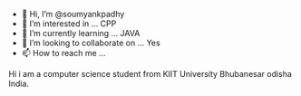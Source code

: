 - 👋 Hi, I’m @soumyankpadhy
- 👀 I’m interested in ... CPP
- 🌱 I’m currently learning ... JAVA
- 💞️ I’m looking to collaborate on ... Yes
- 📫 How to reach me ...

Hi i am a computer science student from KIIT University Bhubanesar odisha India.


<!---
soumyankpadhy/soumyankpadhy is a ✨ special ✨ repository because its `README.md` (this file) appears on your GitHub profile.
You can click the Preview link to take a look at your changes.
--->
